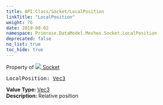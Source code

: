 ```yaml
---
title: API:Class/Socket/LocalPosition
linkTitle: "LocalPosition"
weight: 76
date: 2019-08-02
namespace: Primrose.DataModel.Meshes.Socket.LocalPosition
deprecated: false
no_list: true
toc_hide: true
---
```

Property of <a href="/docs/api-reference/Class/Socket"><img src="/icons/silk/default.png"/>&nbsp;Socket</a>
<pre class="method-declaration">
LocalPosition: <a class="type" href="/docs/api-reference/DataType/Vec3">Vec3</a></pre>
<b>Value Type: </b>
<a class="type" href="/docs/api-reference/DataType/Vec3">Vec3</a>
<br/>
<b>Description: </b>
Relative position

